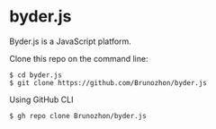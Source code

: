 # byder.js

Byder.js is a JavaScript platform.

Clone this repo on the command line:

```
$ cd byder.js
$ git clone https://github.com/Brunozhon/byder.js
```

Using GitHub CLI

```
$ gh repo clone Brunozhon/byder.js
```
